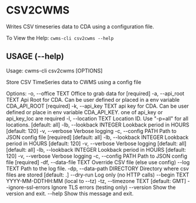 # CSV2CWMS

Writes CSV timeseries data to CDA using a configuration file.

To View the Help: `cwms-cli csv2cwms --help`

## USAGE (--help)

Usage: cwms-cli csv2cwms [OPTIONS]

  Store CSV TimeSeries data to CWMS using a config file

Options:
  -o, --office TEXT           Office to grab data for  [required]
  -a, --api_root TEXT         Api Root for CDA. Can be user defined or placed
                              in a env variable CDA_API_ROOT  [required]
  -k, --api_key TEXT          api key for CDA. Can be user defined or place in
                              env variable CDA_API_KEY. one of api_key or
                              api_key_loc are required
  -l, --location TEXT         Location ID. Use "-p=all" for all locations.
                              [default: all]
  -lb, --lookback INTEGER     Lookback period in HOURS  [default: 120]
  -v, --verbose               Verbose logging
  -c, --config PATH           Path to JSON config file  [required]
                              [default: all]
  -lb, --lookback INTEGER     Lookback period in HOURS  [default: 120]
  -v, --verbose               Verbose logging
                              [default: all]
                              [default: all]
  -lb, --lookback INTEGER     Lookback period in HOURS  [default: 120]
  -v, --verbose               Verbose logging
  -c, --config PATH           Path to JSON config file  [required]
  -df, --data-file TEXT       Override CSV file (else use config)
  --log TEXT                  Path to the log file.
  -dp, --data-path DIRECTORY  Directory where csv files are stored  [default:
                              .]
  --dry-run                   Log only (no HTTP calls)
  --begin TEXT                YYYY-MM-DDTHH:MM (local to --tz)
  -tz, --timezone TEXT        [default: GMT]
  --ignore-ssl-errors         Ignore TLS errors (testing only)
  --version                   Show the version and exit.
  --help                      Show this message and exit.

